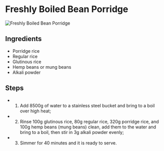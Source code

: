 # Freshly Boiled Bean Porridge

![Freshly Boiled Bean Porridge](../../images/%E7%8E%B0%E7%86%AC%E8%B1%86%E7%B2%A5.png)


## Ingredients

- Porridge rice
- Regular rice
- Glutinous rice
- Hemp beans or mung beans
- Alkali powder

## Steps

- 1. Add 8500g of water to a stainless steel bucket and bring to a boil over high heat;
- 2. Rinse 100g glutinous rice, 80g regular rice, 320g porridge rice, and 100g hemp beans (mung beans) clean, add them to the water and bring to a boil, then stir in 3g alkali powder evenly;
- 3. Simmer for 40 minutes and it is ready to serve.